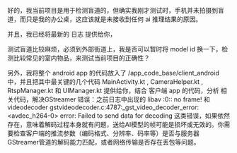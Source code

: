 好的，我当前项目是用于检测盲道的，但确实我刚才测试时，手机并未拍摄到盲道，而只是我的办公桌，这应该就是未接收到任何 ai 推理结果的原因。

并且，我已经将最新的 日志 提供给你，

测试盲道比较麻烦，必须到外部街道上，我是否可以暂时将 model id 换一下，检测比较常见的室内物品，来测试当前项目的正确性？

另外，我将整个 android app 的代码放入了 /app_code_base/client_android 中，并且把其中最关键的几个代码 MainActivity.kt , CameraHelper.kt , RtspManager.kt 和 UIManager.kt 提供给你，结合 客户端 app 的代码，分析 相关代码，解决GStreamer 错误：之前日志中出现的 libav :0:: no frame! 和 videodecoder gstvideodecoder.c:4787:_gst_video_decoder_error:<avdec_h264-0> error: Failed to send data for decoding 这类错误，如果依然存在，意味着解码过程本身就有问题，送给AI模型的帧可能是损坏或无效的。你需要检查客户端的推流参数（编码格式、分辨率、码率等）是否与服务器GStreamer管道的解码能力匹配，或者网络传输是否存在丢包等问题。




